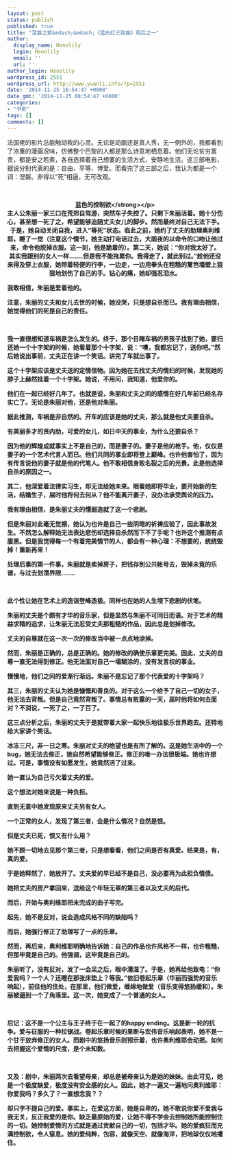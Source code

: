 ```yaml
---
layout: post
status: publish
published: true
title: "涅磐之爱&mdash;&mdash;《蓝白红三部曲》观后之一"
author:
  display_name: Honolily
  login: Honolily
  email: ''
  url: ''
author_login: Honolily
wordpress_id: 2551
wordpress_url: http://www.yuanli.info/?p=2551
date: '2014-11-25 16:54:47 +0800'
date_gmt: '2014-11-25 08:54:47 +0800'
categories:
- "书影"
tags: []
comments: []
---
```

<p>法国佬的影片总能触动我的心灵。无论是动画还是真人秀，无一例外的，我都看到了浓重的漫画况味，仿佛整个巴黎的人都是那么诗意地栖息着。他们无论贫穷富贵，都是安之若素，各自选择着自己想要的生活方式，安静地生活。这三部电影，据说分别代表的是：自由、平等、博爱。而看完了这三部之后，我认为都是一个词：涅磐。非得以&ldquo;死&rdquo;相逼，无可改观。</p>
<p>&nbsp;</p>
<p style="text-align: center;"><strong>蓝色的控制欲<&#47;strong><&#47;p><br />
主人公朱丽一家三口在荒郊自驾游，突然车子失控了。只剩下朱丽活着。她十分伤心，甚至想一死了之，希望能够追随丈夫女儿的脚步。然而最终对自己无法下手。于是，她自动关闭自我，进入&ldquo;等死&rdquo;状态。临此之前，她约了丈夫的助理奥利维耶，睡了一觉（注意这个情节，她主动打电话过去，大雨夜的以命令的口吻让他过来，命令他脱掉衣服。这一刻，他是跪着的）。第二天，她说：&ldquo;你对我太好了。其实我跟别的女人一样.......但是我不能拖累你。我得走了，就此别过。&rdquo;趁他还没来得及穿上衣服，她带着轻便的行李，一边走，一边用拳头在粗糙的篱笆墙壁上狠狠地划伤了自己的手。钻心的痛，她却强忍泪水。</p>
<p>我敢相信，朱丽是爱着他的。</p>
<p>注意，朱丽的丈夫和女儿去世的时候，她没哭，只是想自杀而已。我有理由相信，她觉得他们的死是自己的责任。</p>
<p>&nbsp;</p>
<p>我一直很想知道车祸是怎么发生的。终于，那个目睹车祸的男孩子找到了她，要归还她一个十字架的时候，她看着那个十字架，说：&ldquo;噢，我都忘记了，送你吧。&rdquo;然后她说出事前，丈夫正在讲一个笑话。讲完了车就出事了。</p>
<p>这个十字架应该是丈夫送的定情信物。因为她在去找丈夫的情妇的时候，发现她的脖子上赫然挂着一个十字架。她说，不用问，我知道，他爱你的。</p>
<p>他们在一起已经好几年了。也就是说，朱丽和丈夫之间的感情在好几年前已经名存实亡了。无论是朱丽对他，还是他对朱丽。</p>
<p>据此推测，车祸是非自然的。开车的应该是她的丈夫，那么就是他丈夫要自杀。</p>
<p>有美丽多才的贤内助，可爱的女儿，如日中天的事业，为什么还要自杀？</p>
<p>因为他的辉煌成就事实上不是自己的，而是妻子的。妻子是他的枪手。他，仅仅是妻子的一个艺术代言人而已。他们共同的事业即将登上巅峰。也许他害怕了，因为有传言说他的妻子就是他的代笔人。他不敢相信身败名裂之后的光景。此是他选择自杀的原因之一。</p>
<p>其二，他深爱着法律实习生，却无法给她未来。眼看她即将毕业，要开始新的生活，结婚生子，届时他将何去何从？他不能离开妻子，没办法承受舆论的压力。</p>
<p>我有理由相信，是朱丽丈夫的懦弱造就了这一个悲剧。</p>
<p>但是朱丽对此毫无觉擦，她认为也许是自己一些阴暗的祈祷应验了，因此事故发生。不然怎么解释她无法表达悲伤却选择自杀然而下不了手呢？也许这个推测有点腹黑。但是我觉得每一个有着完美情节的人，都会有一种心理：不想要的，统统毁掉！重新再来！</p>
<p>处理后事的第一件事，朱丽就是卖掉房子，把钱存到公共帐号去，毁掉未竟的乐谱，与过去划清界限.......</p>
<p>&nbsp;</p>
<p>此个性让她在艺术上的造诣登峰造极。同样也在她的人生埋下悲剧的伏笔。</p>
<p>朱丽的丈夫是个颇有才华的音乐家，但是显然与朱丽不可同日而语。对于艺术的精益求精的追求，让朱丽无法忍受丈夫那粗糙的作品，因此总是划掉修改。</p>
<p>丈夫的自尊就在这一次一次的修改当中被一点点地涂掉。</p>
<p>然而，朱丽是正确的，总是正确的。她的修改的确使乐章更完美。因此，丈夫的自尊一直无法得到修正。他无法面对自己一塌糊涂的，没有发言权的事业。</p>
<p>慢慢地，他们之间的爱渐行渐远。朱丽不是忘记了那个代表爱的十字架吗？</p>
<p>其三，朱丽的丈夫认为她是慷慨和善良的。对于这么一个给予了自己一切的女子，他无法去背叛。但是自己竟然背叛了。事情总有败露的一天，届时他将如何去面对？不消说，一死了之，一了百了。</p>
<p>这三点分析之后，朱丽的丈夫于是就带着大家一起快乐地往极乐世界跑去。还特地给大家讲个笑话。</p>
<p>冰冻三尺，非一日之寒。朱丽对丈夫的绝望也是有所了解的。这是她生活中的一个bug，她无法去修正，她自然希望能够修正。修正的唯一办法很极端。她也许想过。可是，事情没有如愿发生，她竟然活了过来。</p>
<p>她一直认为自己亏欠着丈夫的爱。</p>
<p>这个想法对她来说是一种负担。</p>
<p>直到无意中她发现原来丈夫另有女人。</p>
<p>一个正常的女人，发现了第三者，会是什么情况？自然是恨。</p>
<p>但是丈夫已死，恨又有什么用？</p>
<p>她不顾一切地去见那个第三者，只是想看看，他们之间是否有真爱。结果是，有，真的爱。</p>
<p>于是她释然了，她放开了。丈夫爱的早已经不是自己，没必要再为此担负情债。</p>
<p>她把丈夫的房产拿回来，送给这个年轻无辜的第三者以及丈夫的后代。</p>
<p>而后，开始与奥利维耶把未完成的曲子写完。</p>
<p>起先，她不是反对，说会造成风格不同的缺陷吗？</p>
<p>而后，她强行修正了助理写了一点的乐章。</p>
<p>然而，再后来，奥利维耶明确地告诉她：自己的作品也许风格不一样，也许粗糙，但那毕竟是自己的。他强调，这毕竟是自己的。</p>
<p>朱丽听了，没有反对，发了一会呆之后，眼中濡湿了。于是，她再给他致电：&ldquo;你爱我吗？一个人？还睡在那张床垫上？等我。&rdquo;依旧卷起乐章（华丽而强势的音乐响起），前往他的住处，在那里，他们做爱，缠绵地做爱（音乐变得悠扬缓和）。朱丽被逼到一个了角落里。这一次，她变成了一个普通的女人。</p>
<p>&nbsp;</p>
<p>后记：这不是一个公主与王子终于在一起了的happy ending。这是新一轮的抗争。爱与征服的一种拉锯战。卷起乐章时候的果断与宏伟音乐响起表明，她不是一个甘于放弃修正的女人。而剧中的悠扬音乐则预示着，也许奥利维耶会动摇。如何去把握这个爱情的尺度，是个未知数。</p>
<p>&nbsp;</p>
<p>又及：剧中，朱丽两次去看望母亲，却总是被母亲认为是她的妹妹。由此可见，她是一个极度缺爱，极度没有安全感的女人。因此，她才一遍又一遍地问奥利维耶：你爱我吗？多久了？一直想念我？？</p>
<p>却只字不提自己的爱。事实上，在爱这方面，她是自卑的，她不敢说你爱不爱我与我无关，反正我爱的是你。缺乏最原始的爱，让她不得不学会去控制她所能控制住的一切。她控制爱情的方式就是通过贡献自己的一切，包括才华。她的爱疯狂而充满控制欲，令人窒息。她的爱纯粹，包容，就像天空、就像海洋，把地球仅仅地攉住。</p>
